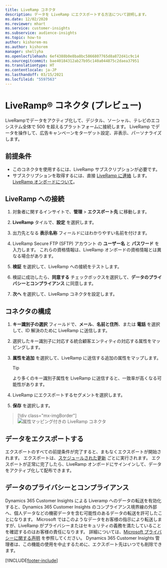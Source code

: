 ```yaml
---
title: LiveRamp コネクタ
description: データを LiveRamp にエクスポートする方法について説明します。
ms.date: 12/02/2020
ms.reviewer: mhart
ms.service: customer-insights
ms.subservice: audience-insights
ms.topic: how-to
author: kishorem-ms
ms.author: kishorem
manager: shellyha
ms.openlocfilehash: 6ef4388b0e8ba8bc5866807765d8a872d41c9c14
ms.sourcegitcommit: bae40184312ab27b95c140a044875c2daea37951
ms.translationtype: HT
ms.contentlocale: ja-JP
ms.lasthandoff: 03/15/2021
ms.locfileid: "5597563"
---
```

# <a name="liverampreg-connector-preview"></a>LiveRamp&reg; コネクタ (プレビュー)

LiveRampでデータをアクティブ化して、デジタル、ソーシャル、テレビのエコシステム全体で 500 を超えるプラットフォームに接続します。 LiveRamp でデータを操作して、広告キャンペーンをターゲット設定、非表示、パーソナライズします。

## <a name="prerequisites"></a>前提条件

- このコネクタを使用するには、LiveRamp サブスクリプションが必要です。
- サブスクリプションを取得するには、直接 [LiveRamp に連絡](https://liveramp.com/contact/) します。 [LiveRamp オンボードについて](https://liveramp.com/our-platform/data-onboarding/)。

## <a name="connect-to-liveramp"></a>LiveRamp への接続

1. 対象者に関するインサイトで、**管理** > **エクスポート先** に移動します。

1. **LiveRamp** タイルで、**設定** を選択します。

1. 出力先となる **表示名称** フィールドにはわかりやすい名前を付けます。

1. LiveRamp Secure FTP (SFTP) アカウント の **ユーザー名** と **パスワード** を入力します。
これらの資格情報は、LiveRamp オンボードの資格情報とは異なる場合があります。

1. **検証** を選択して、LiveRamp への接続をテストします。

1. 検証に成功したら、**同意する** チェックボックスを選択して、**データのプライバシーとコンプライアンス** に同意します。

1. **次へ** を選択して、LiveRamp コネクタを設定します。

## <a name="configure-the-connector"></a>コネクタの構成

1. **キー識別子の選択** フィールドで、**メール**、**名前と住所**、または **電話** を選択して、ID 解決のために LiveRamp に送信します。

1. 選択したキー識別子に対応する統合顧客エンティティの対応する属性をマッピングします。

1. **属性を追加** を選択して、LiveRamp に送信する追加の属性をマップします。

   > [!TIP]
   > より多くのキー識別子属性を LiveRamp に送信すると、一致率が高くなる可能性があります。

1. LiveRamp にエクスポートするセグメントを選択します。

1. **保存** を選択します。

> [!div class="mx-imgBorder"]
> ![属性マッピング付きの LiveRamp コネクタ](media/export-liveramp-segments.png "属性マッピング付きの LiveRamp コネクタ")

## <a name="export-the-data"></a>データをエクスポートする

エクスポートのすべての前提条件が完了すると、まもなくエクスポートが開始されます。 エクスポートは、[スケジュールされた更新](system.md#schedule-tab) ごとに実行されます。
エクスポートが正常に完了したら、LiveRamp オンボードにサインインして、データをアクティブ化して配布できます。

## <a name="data-privacy-and-compliance"></a>データのプライバシーとコンプライアンス

Dynamics 365 Customer Insights による Liveramp へのデータの転送を有効化すると、Dynamics 365 Customer Insights のコンプライアンス境界線の外部へ、個人データなどの機密データを含む可能性のあるデータの転送を許可したことになります。 Microsoft ではこのようなデータをお客様の指示により転送しますが、LiveRamp がプライバシーまたはセキュリティの義務を満たしていることを確認するのはお客様の責任になります。 詳細については、[Microsoft プライバシーに関する声明](https://go.microsoft.com/fwlink/?linkid=396732) を参照してください。
Dynamics 365 Customer Insights 管理者は、この機能の使用を中止するために、エクスポート先はいつでも削除できます。

[!INCLUDE[footer-include](../includes/footer-banner.md)]